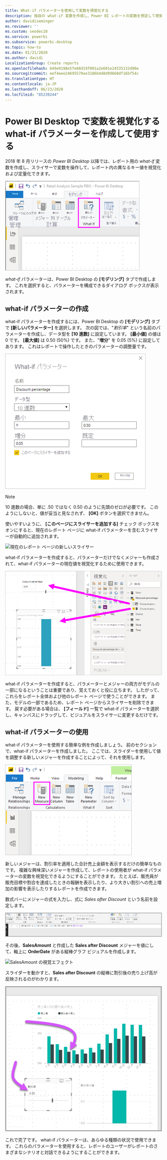 ```yaml
---
title: What-if パラメーターを使用して変数を視覚化する
description: 独自の what-if 変数を作成し、Power BI レポートの変数を想定して視覚化します
author: davidiseminger
ms.reviewer: ''
ms.custom: seodec18
ms.service: powerbi
ms.subservice: powerbi-desktop
ms.topic: how-to
ms.date: 01/21/2020
ms.author: davidi
LocalizationGroup: Create reports
ms.openlocfilehash: 649e9198e5fe88d19f001a2e601e24535132d90e
ms.sourcegitcommit: eef4eee24695570ae3186b4d8d99660df16bf54c
ms.translationtype: HT
ms.contentlocale: ja-JP
ms.lasthandoff: 06/23/2020
ms.locfileid: "85239244"
---
```

# <a name="create-and-use-what-if-parameters-to-visualize-variables-in-power-bi-desktop"></a>Power BI Desktop で変数を視覚化する what-if パラメーターを作成して使用する

2018 年 8 月リリースの *Power BI Desktop* 以降では、レポート用の *what-if* 変数を作成し、スライサーで変数を操作して、レポート内の異なるキー値を視覚化および定量化できます。

![新しいパラメーターのオプション](media/desktop-what-if/what-if_01.png)

*what-if* パラメーターは、Power BI Desktop の **[モデリング]** タブで作成します。 これを選択すると、パラメーターを構成できるダイアログ ボックスが表示されます。

## <a name="creating-a-what-if-parameter"></a>what-if パラメーターの作成

what-if パラメーターを作成するには、Power BI Desktop の **[モデリング]** タブで **[新しいパラメーター]** を選択します。 次の図では、"*割引率*" という名前のパラメーターを作成し、データ型を **[10 進数]** に設定しています。 **[最小値]** の値は 0 です。 **[最大値]** は 0.50 (50%) です。 また、"**増分**" を 0.05 (5%) に設定してあります。 これはレポートで操作したときのパラメーターの調整量です。

![what-if パラメーターの値](media/desktop-what-if/what-if_02.png)

> [!NOTE]
> 10 進数の場合、単に .50 ではなく 0.50 のように先頭のゼロが必要です。 このようにしないと、値が妥当と見なされず、 **[OK]** ボタンを選択できません。
> 
> 

使いやすいように、 **[このページにスライサーを追加する]** チェック ボックスをオンにすると、現在のレポート ページに what-if パラメーターを含むスライサーが自動的に追加されます。

![現在のレポート ページの新しいスライサー](media/desktop-what-if/what-if_03.png)

what-if パラメーターを作成すると、パラメーターだけでなくメジャーも作成されて、what-if パラメーターの現在値を視覚化するために使用できます。

![what-if パラメーターに対して作成されたメジャー](media/desktop-what-if/what-if_04.png)

what-if パラメーターを作成すると、パラメーターとメジャーの両方がモデルの一部になるということは重要であり、覚えておくと役に立ちます。 したがって、これらをレポート全体および他のレポート ページで使うことができます。 また、モデルの一部であるため、レポート ページからスライサーを削除できます。 戻す必要がある場合は、 **[フィールド]** 一覧で what-if パラメーターを選択し、キャンバスにドラッグして、ビジュアルをスライサーに変更するだけです。

## <a name="using-a-what-if-parameter"></a>what-if パラメーターの使用

what-if パラメーターを使用する簡単な例を作成しましょう。 前のセクションで、what-if パラメーターを作成しました。 ここでは、スライダーを使用して値を調整する新しいメジャーを作成することによって、それを使用します。

![パラメーターで使用する新しいメジャーを追加する](media/desktop-what-if/what-if_05.png)

新しいメジャーは、割引率を適用した合計売上金額を表示するだけの簡単なものです。 複雑な興味深いメジャーを作成して、レポートの使用者が what-if パラメーターの変数を視覚化できるようにすることができます。 たとえば、販売員が販売目標や割合を達成したときの報酬を表示したり、より大きい割引への売上増加の影響を表示したりするレポートを作成できます。

数式バーにメジャーの式を入力し、式に *Sales after Discount* という名前を設定します。

![Sales after Discount の定義](media/desktop-what-if/what-if_06.png)

その後、**SalesAmount** と作成した **Sales after Discount** メジャーを値にして、軸上に **OrderDate** がある縦棒グラフ ビジュアルを作成します。

![SalesAmount の視覚エフェクト](media/desktop-what-if/what-if_07.png)

スライダーを動かすと、**Sales after Discount** の縦棒に割引後の売り上げ高が反映されるのがわかります。

![スライダーと視覚エフェクトの対話](media/desktop-what-if/what-if_08.png)

これで完了です。 what-if パラメーターは、あらゆる種類の状況で使用できます。 これらのパラメーターを使用すると、レポートのユーザーがレポートのさまざまなシナリオと対話できるようにすることができます。
